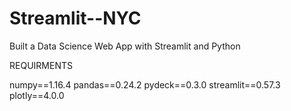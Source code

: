 # Streamlit--NYC
Built a Data Science Web App with Streamlit and Python


REQUIRMENTS


numpy==1.16.4
pandas==0.24.2
pydeck==0.3.0
streamlit==0.57.3
plotly==4.0.0
